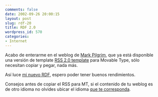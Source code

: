 ```yaml
---
comments: false
date: 2002-09-26 20:00:15
layout: post
slug: rdf-20
title: RDF 2.0
wordpress_id: 570
categories:
- Internet
---
```


Acabo de enterarme en el weblog de [Mark Pilgrim](http://diveintomark.org/), que ya está disponible una versión de template [RSS 2.0 template](http://diveintomark.org/public/rss2.tmpl) para Movable Type, sólo necesitan copiar y pegar, nada más.





Así luce [mi nuevo RDF](http://www.minid.net/index.rdf), espero poder tener buenos rendimientos.





Consejos antes de copiar el RSS para MT, si el contenido de tu weblog es de otro idioma no olvides ubicar el idioma [que te corresponda](http://www.minid.net/archives/000545.php#000545).




 
